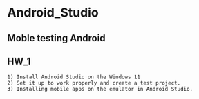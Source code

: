 # Android_Studio

## Moble testing Android
## HW_1

```
1) Install Android Studio on the Windows 11
2) Set it up to work properly and create a test project.
3) Installing mobile apps on the emulator in Android Studio.

```
